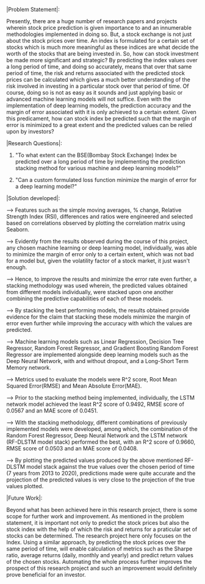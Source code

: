 |Problem Statement|:

Presently, there are a huge number of research papers and projects wherein stock price prediction is given importance to and an innumerable methodologies implemented in doing so. But, a stock exchange is not just about the stock prices over time. An index is formulated for a certain set of stocks which is much more meaningful as these indices are what decide the worth of the stocks that are being invested in. So, how can stock investment be made more significant and strategic? By predicting the index values over a long period of time, and doing so accurately, means that over that same period of time, the risk and returns associated with the predicted stock prices can be calculated which gives a much better understanding of the risk involved in investing in a particular stock over that period of time. Of course, doing so is not as easy as it sounds and just applying basic or advanced machine learning models will not suffice. Even with the implementation of deep learning models, the prediction accuracy and the margin of error associated with it is only achieved to a certain extent. Given this predicament, how can stock index be predicted such that the margin of error is minimized to a great extent and the predicted values can be relied upon by investors? 

|Research Questions|:

1. "To what extent can the BSE(Bombay Stock Exchange) Index be predicted over a long period of time by implementing the prediction stacking method for various machine and deep learning models?"

2. "Can a custom formulated loss function minimize the margin of error for a deep learning model?"

|Solution developed|:

--> Features such as the simple moving averages, % change, Relative Strength Index (RSI), differences and ratios were engineered and selected based on correlations observed by plotting the correlation matrix using Seaborn.  

--> Evidently from the results observed during the course of this project, any chosen machine learning or deep learning model, individually, was able to minimize the margin of error only to a certain extent, which was not bad for a model but, given the volatility factor of a stock market, it just wasn't enough. 

--> Hence, to improve the results and minimize the error rate even further, a stacking methodology was used wherein, the predicted values obtained from different models individually, were stacked upon one another combining the predictive capabilities of each of these models. 

--> By stacking the best performing models, the results obtained provide evidence for the claim that stacking these models minimize the margin of error even further while improving the accuracy with which the values are predicted.

--> Machine learning models such as Linear Regression, Decision Tree Regressor, Random Forest Regressor, and Gradient Boosting Random Forest Regressor are implemented alongside deep learning models such as the Deep Neural Network, with and without dropout, and a Long-Short Term Memory network.

--> Metrics used to evaluate the models were R^2 score, Root Mean Squared Error(RMSE) and Mean Absolute Error(MAE).

--> Prior to the stacking method being implemented, individually, the LSTM network model achieved the least R^2 score of 0.9492, RMSE score of 0.0567 and an MAE score of 0.0451.

--> With the stacking methodology, different combinations of previously implemented models were developed, among which, the combination of the Random Forest Regressor, Deep Neural Network and the LSTM network (RF-DLSTM model stack) performed the best, with an R^2 score of 0.9660, RMSE score of 0.0503 and an MAE score of 0.0408. 

--> By plotting the predicted values produced by the above mentioned RF-DLSTM model stack against the true values over the chosen period of time (7 years from 2013 to 2020), predictions made were quite accurate and the projection of the predicted values is very close to the projection of the true values plotted. 

|Future Work|:

Beyond what has been achieved here in this research project, there is some scope for further work and improvement. As mentioned in the problem statement, it is important not only to predict the stock prices but also the stock index with the help of which the risk and returns for a praticular set of stocks can be determined. The research project here only focuses on the Index. Using a similar approach, by predicting the stock prices over the same period of time, will enable calculation of metrics such as the Sharpe ratio, average returns (daily, monthly and yearly) and predict return values of the chosen stocks. Automating the whole process further improves the prospect of this research project and such an improvement would definitely prove beneficial for an investor. 
